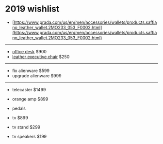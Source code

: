# 2019 wishlist

- [https://www.prada.com/us/en/men/accessories/wallets/products.saffiano_leather_wallet.2MO233_053_F0002.html](https://www.prada.com/us/en/men/accessories/wallets/products.saffiano_leather_wallet.2MO233_053_F0002.html)

---

- [office desk](https://www.poppin.com/Series-A-Executive-Desk%2C-Natural-Oak%2C-72%22%2C-Charcoal-Legs-104000+%3A+105515.html) $900
- [leather executive chair](https://www.staples.com/La-Z-Boy-Winston-Leather-Executive-Office-Chair-Fixed-Arms-Brown-44763/product_1200191?cid=PS:GooglePLAs:1200191&ci_src=17588969&ci_sku=1200191&KPID=1200191&gclid=Cj0KCQjwitPnBRCQARIsAA5n84mUs2W06Lc929BdX1gOYsLOOUdbAPg2RAHakKeF12AKmiBVfypQHMEaApw4EALw_wcB) $250

---

- fix alienware $599
- upgrade alienware $999

---

- telecaster $1499
- orange amp $899
- pedals

- tv $899
- tv stand $299
- tv speakers $199

